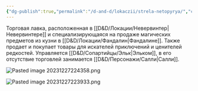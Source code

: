 ```yaml
---
{"dg-publish":true,"permalink":"/d-and-d/lokaczii/strela-netopyrya/","created":"2024-02-19T19:15:28.647+03:00","updated":"2023-12-27T21:49:10.058+03:00"}
---
```


Торговая лавка, расположенная в [[D&D/Локации/Невервинтер\|Невервинтере]] и специализирующаяся на продаже магических предметов из кузни в [[D&D/Локации/Фандалин\|Фандалине]]. Также продает и покупает товары для искателей приключений и ценителей редкостей.
Управляется [[D&D/Сопартийцы/Эльк\|Эльком]], в его отсутствие торговлей занимается [[D&D/Персонажи/Салли\|Салли]]. 

![Pasted image 20231227224358.png](/img/user/img/Pasted%20image%2020231227224358.png)


![Pasted image 20231227223933.png](/img/user/img/Pasted%20image%2020231227223933.png)